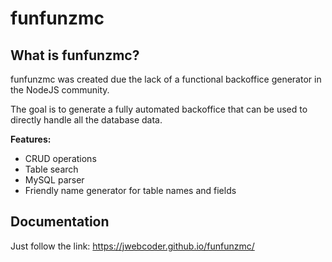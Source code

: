 # funfunzmc

## What is funfunzmc?

funfunzmc was created due the lack of a functional backoffice generator in the NodeJS community.

The goal is to generate a fully automated backoffice that can be used to directly handle all the database data.

**Features:**
- CRUD operations
- Table search
- MySQL parser
- Friendly name generator for table names and fields

## Documentation

Just follow the link: https://jwebcoder.github.io/funfunzmc/